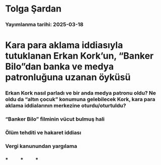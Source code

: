 # Tolga Şardan

### Yayımlanma tarihi: 2025-03-18

# Kara para aklama iddiasıyla tutuklanan Erkan Kork’un, “Banker Bilo”dan banka ve medya patronluğuna uzanan öyküsü


### Erkan Kork nasıl parladı ve bir anda medya patronu oldu? Ne oldu da “altın çocuk” konumuna gelebilecek Kork, kara para aklama iddialarının merkezine oturdu/oturtuldu?


### “Banker Bilo” filminin vücut bulmuş hali


### Ölüm tehditi ve hakaret iddiası


### Vergi kanunundan yargılama


### *          *          *

